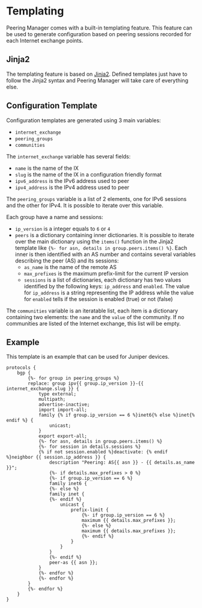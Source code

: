 # Templating

Peering Manager comes with a built-in templating feature. This feature can be
used to generate configuration based on peering sessions recorded for each
Internet exchange points.

## Jinja2

The templating feature is based on [Jinja2](http://jinja.pocoo.org/docs/2.9/).
Defined templates just have to follow the Jinja2 syntax and Peering Manager
will take care of everything else.

## Configuration Template

Configuration templates are generated using 3 main variables:

  * `internet_exchange`
  * `peering_groups`
  * `communities`

The `internet_exchange` variable has several fields:

  * `name` is the name of the IX
  * `slug` is the name of the IX in a configuration friendly format
  * `ipv6_address` is the IPv6 address used to peer
  * `ipv4_address` is the IPv4 address used to peer

The `peering_groups` variable is a list of 2 elements, one for IPv6 sessions
and the other for IPv4. It is possible to iterate over this variable.

Each group have a name and sessions:

  * `ip_version` is a integer equals to `6` or `4`
  * `peers` is a dictionary containing inner dictionaries. It is possible to
    iterate over the main dictionary using the `items()` function in the Jinja2
    template like `{%- for asn, details in group.peers.items() %}`. Each inner
    is then identified with an AS number and contains several variables
    describing the peer (AS) and its sessions:
    * `as_name` is the name of the remote AS
    * `max_prefixes` is the maximum prefix-limit for the current IP version
    * `sessions` is a list of dictionaries, each dictionary has two values
      identified by the following keys: `ip_address` and `enabled`. The value
      for `ip_address` is a string representing the IP address while the value
      for `enabled` tells if the session is enabled (true) or not (false)

The `communities` variable is an iteratable list, each item is a dictionary
containing two elements: the `name` and the `value` of the community. If no
communities are listed of the Internet exchange, this list will be empty.

## Example

This template is an example that can be used for Juniper devices.
```
protocols {
    bgp {
        {%- for group in peering_groups %}
        replace: group ipv{{ group.ip_version }}-{{ internet_exchange.slug }} {
            type external;
            multipath;
            advertise-inactive;
            import import-all;
            family {% if group.ip_version == 6 %}inet6{% else %}inet{% endif %} {
                unicast;
            }
            export export-all;
            {%- for asn, details in group.peers.items() %}
            {%- for session in details.sessions %}
            {% if not session.enabled %}deactivate: {% endif %}neighbor {{ session.ip_address }} {
                description "Peering: AS{{ asn }} - {{ details.as_name }}";
                {%- if details.max_prefixes > 0 %}
                {%- if group.ip_version == 6 %}
                family inet6 {
                {%- else %}
                family inet {
                {%- endif %}
                    unicast {
                        prefix-limit {
                            {%- if group.ip_version == 6 %}
                            maximum {{ details.max_prefixes }};
                            {%- else %}
                            maximum {{ details.max_prefixes }};
                            {%- endif %}
                        }
                    }
                }
                {%- endif %}
                peer-as {{ asn }};
            }
            {%- endfor %}
            {%- endfor %}
        }
        {%- endfor %}
    }
}
```
